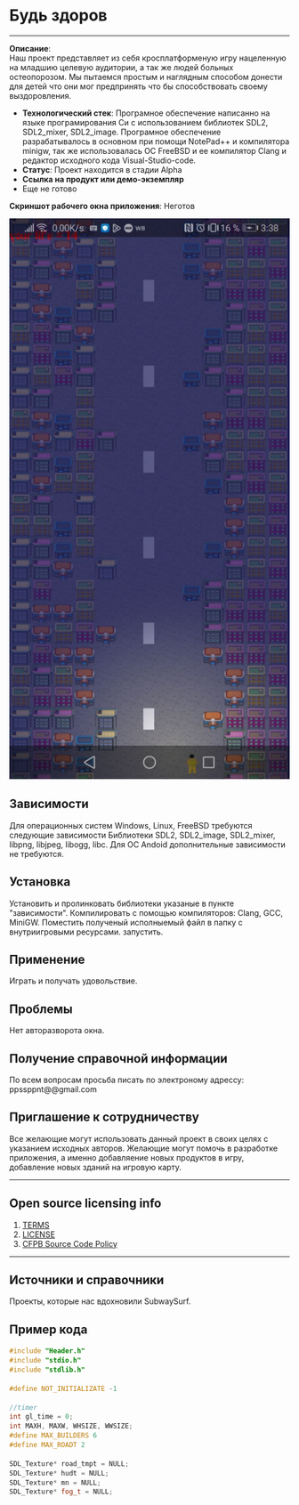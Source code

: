 # Будь здоров
----------------

**Описание**:  
Наш проект представляет из себя кросплатформеную игру нацеленную на младшию целевую аудитории, а так же людей больных остеопорозом. Мы пытаемся простым и наглядным способом донести для детей что они мог предпринять что бы способствовать своему выздоровления. 
  - **Технологический стек**: 
  Програмное обеспечение написанно на языке програмирования Си с использованием библиотек SDL2, SDL2_mixer, SDL2_image. Програмное обеспечение разрабатывалось в основном при помощи NotePad++ и компилятора minigw, так же использовалась ОС FreeBSD и ее компилятор Clang и редактор исходного кода Visual-Studio-code.
  - **Статус**:  Проект находится в стадии Alpha
  - **Ссылка на продукт или демо-экземпляр**
  - Еще не готово


**Скриншот рабочего окна приложения**: 
Неготов

![](https://github.com/IIMCE-SOFT/EDUGAME/blob/main/docs/photo_5366253116422471922_y.jpg?raw=true)


## Зависимости
Для операционных систем Windows, Linux, FreeBSD требуются следующие зависимости
Библиотеки SDL2, SDL2_image, SDL2_mixer, libpng, libjpeg, libogg, libc.
Для ОС Andoid дополнительные зависимости не требуются.

## Установка

Установить и пролинковать библиотеки указаные в пункте "зависимости".
Компилировать с помощью компиляторов: Clang, GCC, MiniGW.
Поместить полученый исполныемый файл в папку с внутриигровыми ресурсами.
запустить.

## Применение

Играть и получать удовольствие.

## Проблемы

Нет авторазворота окна.

## Получение справочной информации

По всем вопросам просьба писать по электроному адрессу: ppssppnt@@gmail.com


## Приглашение к сотрудничеству

Все желающие могут использовать данный проект в своих целях с указанием исходных авторов.
Желающие могут помочь в разработке приложения, а именно добавляение новых продуктов в игру, добавление новых зданий на игровую карту.

----

## Open source licensing info
1. [TERMS](TERMS.md)
2. [LICENSE](LICENSE)
3. [CFPB Source Code Policy](https://github.com/cfpb/source-code-policy/)


----

## Источники и справочники
Проекты, которые нас вдохновили
SubwaySurf.
## Пример кода 

```C++
#include "Header.h"
#include "stdio.h"
#include "stdlib.h"

#define NOT_INITIALIZATE -1

//timer
int gl_time = 0;
int MAXH, MAXW, WHSIZE, WWSIZE;
#define MAX_BUILDERS 6
#define MAX_ROADT 2

SDL_Texture* road_tmpt = NULL;
SDL_Texture* hudt = NULL;
SDL_Texture* mn = NULL;
SDL_Texture* fog_t = NULL;
```
